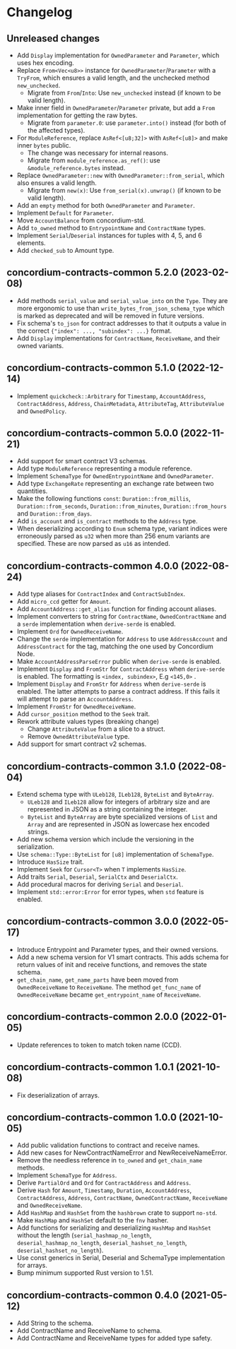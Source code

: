 # Changelog

## Unreleased changes
- Add `Display` implementation for `OwnedParameter` and `Parameter`, which uses
  hex encoding.
- Replace `From<Vec<u8>>` instance for `OwnedParameter`/`Parameter` with a `TryFrom`,
  which ensures a valid length, and the unchecked method `new_unchecked`.
  - Migrate from `From`/`Into`: Use `new_unchecked` instead (if known to be
    valid length).
- Make inner field in `OwnedParameter`/`Parameter` private, but add a `From`
  implementation for getting the raw bytes.
  - Migrate from `parameter.0`: use `parameter.into()` instead (for both of the affected
    types).
- For `ModuleReference`, replace `AsRef<[u8;32]>` with `AsRef<[u8]>` and make
  inner `bytes` public.
  - The change was necessary for internal reasons.
  - Migrate from `module_reference.as_ref()`: use `&module_reference.bytes` instead.
- Replace `OwnedParameter::new` with `OwnedParameter::from_serial`, which also
  ensures a valid length.
  - Migrate from `new(x)`: Use `from_serial(x).unwrap()` (if known to be valid length).
- Add an `empty` method for both `OwnedParameter` and `Parameter`.
- Implement `Default` for `Parameter`.
- Move `AccountBalance` from concordium-std.
- Add `to_owned` method to `EntrypointName` and `ContractName` types.
- Implement `Serial`/`Deserial` instances for tuples with 4, 5, and 6 elements.
- Add `checked_sub` to Amount type.

## concordium-contracts-common 5.2.0 (2023-02-08)

- Add methods `serial_value` and `serial_value_into` on the `Type`.
  They are more ergonomic to use than `write_bytes_from_json_schema_type` which
  is marked as deprecated and will be removed in future versions.
- Fix schema's `to_json` for contract addresses to that it outputs a value in
  the correct `{"index": ..., "subindex": ...}` format.
- Add `Display` implementations for `ContractName`, `ReceiveName`, and their
  owned variants.

## concordium-contracts-common 5.1.0 (2022-12-14)

- Implement `quickcheck::Arbitrary` for `Timestamp`, `AccountAddress`, `ContractAddress`, `Address`,  `ChainMetadata`, `AttributeTag`, `AttributeValue` and `OwnedPolicy`.

## concordium-contracts-common 5.0.0 (2022-11-21)

- Add support for smart contract V3 schemas.
- Add type `ModuleReference` representing a module reference.
- Implement `SchemaType` for `OwnedEntrypointName` and `OwnedParameter`.
- Add type `ExchangeRate` representing an exchange rate between two quantities.
- Make the following functions `const`: `Duration::from_millis`, `Duration::from_seconds`, `Duration::from_minutes`, `Duration::from_hours` and `Duration::from_days`.
- Add `is_account` and `is_contract` methods to the `Address` type.
- When deserializing according to `Enum` schema type, variant indices were
  erroneously parsed as `u32` when more than 256 enum variants are specified.
  These are now parsed as `u16` as intended.

## concordium-contracts-common 4.0.0 (2022-08-24)

- Add type aliases for `ContractIndex` and `ContractSubIndex`.
- Add `micro_ccd` getter for `Amount`.
- Add `AccountAddress::get_alias` function for finding account aliases.
- Implement converters to string for `ContractName`, `OwnedContractName` and a `serde` implementation when `derive-serde` is enabled.
- Implement `Ord` for `OwnedReceiveName`.
- Change the `serde` implementation for `Address` to use `AddressAccount` and `AddressContract` for the tag, matching the one used by Concordium Node.
- Make `AccountAddressParseError` public when `derive-serde` is enabled.
- Implement `Display` and `FromStr` for `ContractAddress` when `derive-serde` is enabled. The formatting is `<index, subindex>`, E.g `<145,0>` .
- Implement `Display` and `FromStr` for `Address` when `derive-serde` is enabled. The latter attempts to parse a contract address. If this fails it will attempt to parse an `AccountAddress`.
- Implement `FromStr` for `OwnedReceiveName`.
- Add `cursor_position` method to the `Seek` trait.
- Rework attribute values types (breaking change)
  - Change `AttributeValue` from a slice to a struct.
  - Remove `OwnedAttributeValue` type.
- Add support for smart contract v2 schemas.

## concordium-contracts-common 3.1.0 (2022-08-04)

- Extend schema type with `ULeb128`, `ILeb128`, `ByteList` and `ByteArray`.
  - `ULeb128` and `ILeb128` allow for integers of arbitrary size and are represented in JSON as a string containing the integer.
  - `ByteList` and `ByteArray` are byte specialized versions of `List` and `Array` and are represented in JSON as lowercase hex encoded strings.
- Add new schema version which include the versioning in the serialization.
- Use `schema::Type::ByteList` for `[u8]` implementation of `SchemaType`.
- Introduce `HasSize` trait.
- Implement `Seek` for `Cursor<T>` when `T` implements `HasSize`.
- Add traits `Serial`, `Deserial`, `SerialCtx` and `DeserialCtx`.
- Add procedural macros for deriving `Serial` and `Deserial`.
- Implement `std::error:Error` for error types, when `std` feature is enabled.

## concordium-contracts-common 3.0.0 (2022-05-17)

- Introduce Entrypoint and Parameter types, and their owned versions.
- Add a new schema version for V1 smart contracts.
  This adds schema for return values of init and receive functions, and removes the state schema.
- `get_chain_name`, `get_name_parts` have been moved from `OwnedReceiveName` to
  `ReceiveName`. The method `get_func_name` of `OwnedReceiveName` became
  `get_entrypoint_name` of `ReceiveName`.

## concordium-contracts-common 2.0.0 (2022-01-05)

- Update references to token to match token name (CCD).

## concordium-contracts-common 1.0.1 (2021-10-08)
- Fix deserialization of arrays.

## concordium-contracts-common 1.0.0 (2021-10-05)
- Add public validation functions to contract and receive names.
- Add new cases for NewContractNameError and NewReceiveNameError.
- Remove the needless reference in `to_owned` and `get_chain_name` methods.
- Implement `SchemaType` for `Address`.
- Derive `PartialOrd` and `Ord` for `ContractAddress` and `Address`.
- Derive `Hash` for `Amount`, `Timestamp`, `Duration`, `AccountAddress`, `ContractAddress`, `Address`, `ContractName`, `OwnedContractName`, `ReceiveName` and `OwnedReceiveName`.
- Add `HashMap` and `HashSet` from the `hashbrown` crate to support `no-std`.
- Make `HashMap` and `HashSet` default to the `fnv` hasher.
- Add functions for serializing and deserializing `HashMap` and `HashSet` without the length (`serial_hashmap_no_length`, `deserial_hashmap_no_length`, `deserial_hashset_no_length`, `deserial_hashset_no_length`).
- Use const generics in Serial, Deserial and SchemaType implementation for arrays.
- Bump minimum supported Rust version to 1.51.

## concordium-contracts-common 0.4.0 (2021-05-12)

- Add String to the schema.
- Add ContractName and ReceiveName to schema.
- Add ContractName and ReceiveName types for added type safety.
